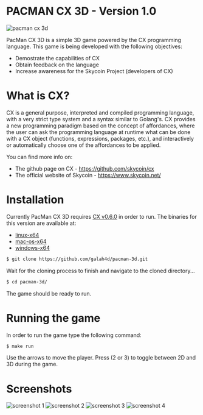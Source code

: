 # PACMAN CX 3D - Version 1.0

![pacman cx 3d](https://github.com/galah4d/pacman-cx/blob/master/assets/screenshots/screenshot1.png)

PacMan CX 3D is a simple 3D game powered by the CX programming language.
This game is being developed with the following objectives:

  - Demostrate the capabilities of CX
  - Obtain feedback on the language
  - Increase awareness for the Skycoin Project (developers of CX)

# What is CX?
CX is a general purpose, interpreted and compiled programming language, with a very strict type system and a syntax similar to Golang's. CX provides a new programming paradigm based on the concept of affordances, where the user can ask the programming language at runtime what can be done with a CX object (functions, expressions, packages, etc.), and interactively or automatically choose one of the affordances to be applied.

You can find more info on:
  - The github page on CX - https://github.com/skycoin/cx
  - The official website of Skycoin - https://www.skycoin.net/

# Installation
Currently PacMan CX 3D requires [CX v0.6.0](https://github.com/skycoin/cx/releases/tag/v0.6.0) in order to run.
The binaries for this version are available at:
  - [linux-x64](https://github.com/skycoin/cx/releases/download/v0.6.0/cx-0.6.0-bin-linux-x64.zip)
  - [mac-os-x64](https://github.com/skycoin/cx/releases/download/v0.6.0/cx-0.6.0-bin-macos-x64.zip)
  - [windows-x64](https://github.com/skycoin/cx/releases/download/v0.6.0/cx-0.6.0-bin-windows-x64.zip)

```sh
$ git clone https://github.com/galah4d/pacman-3d.git
```

Wait for the cloning process to finish and navigate to the cloned directory...

```sh
$ cd pacman-3d/
```

The game should be ready to run.

# Running the game
In order to run the game type the following command:

```sh
$ make run
```

Use the arrows to move the player.
Press (2 or 3) to toggle between 2D and 3D during the game.

# Screenshots
![screenshot 1](https://github.com/galah4d/pacman-cx/blob/master/assets/screenshots/screenshot1.png)
![screenshot 2](https://github.com/galah4d/pacman-cx/blob/master/assets/screenshots/screenshot2.png)
![screenshot 3](https://github.com/galah4d/pacman-cx/blob/master/assets/screenshots/screenshot3.png)
![screenshot 4](https://github.com/galah4d/pacman-cx/blob/master/assets/screenshots/screenshot4.png)

